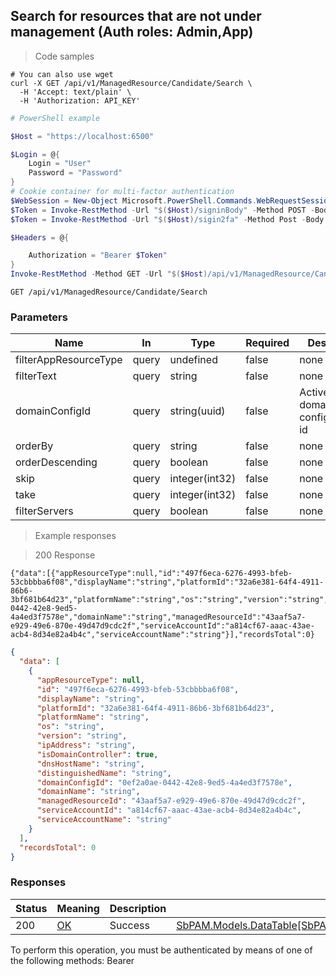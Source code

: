 
## Search for resources that are not under management (Auth roles: Admin,App)

<a id="opIdCandidateSearch"></a>

> Code samples

```shell
# You can also use wget
curl -X GET /api/v1/ManagedResource/Candidate/Search \
  -H 'Accept: text/plain' \
  -H 'Authorization: API_KEY'

```

```powershell
# PowerShell example

$Host = "https://localhost:6500"

$Login = @{
    Login = "User"
    Password = "Password"
}
# Cookie container for multi-factor authentication
$WebSession = New-Object Microsoft.PowerShell.Commands.WebRequestSession
$Token = Invoke-RestMethod -Url "$($Host)/signinBody" -Method POST -Body (ConvertTo-Json $Login) -WebRequestSession $WebSession
$Token = Invoke-RestMethod -Url "$($Host)/sigin2fa" -Method Post -Body $MfaCode -Headers @{Authorization: "Bearer $Token"} -WebRequestSession $WebSession

$Headers = @{

    Authorization = "Bearer $Token"
}
Invoke-RestMethod -Method GET -Url "$($Host)/api/v1/ManagedResource/Candidate/Search -Headers $Headers
```

`GET /api/v1/ManagedResource/Candidate/Search`

<h3 id="search-for-resources-that-are-not-under-management-(auth-roles:-admin,app)-parameters">Parameters</h3>

|Name|In|Type|Required|Description|
|---|---|---|---|---|
|filterAppResourceType|query|undefined|false|none|
|filterText|query|string|false|none|
|domainConfigId|query|string(uuid)|false|ActiveDirectory domain configuration id|
|orderBy|query|string|false|none|
|orderDescending|query|boolean|false|none|
|skip|query|integer(int32)|false|none|
|take|query|integer(int32)|false|none|
|filterServers|query|boolean|false|none|

> Example responses

> 200 Response

```
{"data":[{"appResourceType":null,"id":"497f6eca-6276-4993-bfeb-53cbbbba6f08","displayName":"string","platformId":"32a6e381-64f4-4911-86b6-3bf681b64d23","platformName":"string","os":"string","version":"string","ipAddress":"string","isDomainController":true,"dnsHostName":"string","distinguishedName":"string","domainConfigId":"0ef2a0ae-0442-42e8-9ed5-4a4ed3f7578e","domainName":"string","managedResourceId":"43aaf5a7-e929-49e6-870e-49d47d9cdc2f","serviceAccountId":"a814cf67-aaac-43ae-acb4-8d34e82a4b4c","serviceAccountName":"string"}],"recordsTotal":0}
```

```json
{
  "data": [
    {
      "appResourceType": null,
      "id": "497f6eca-6276-4993-bfeb-53cbbbba6f08",
      "displayName": "string",
      "platformId": "32a6e381-64f4-4911-86b6-3bf681b64d23",
      "platformName": "string",
      "os": "string",
      "version": "string",
      "ipAddress": "string",
      "isDomainController": true,
      "dnsHostName": "string",
      "distinguishedName": "string",
      "domainConfigId": "0ef2a0ae-0442-42e8-9ed5-4a4ed3f7578e",
      "domainName": "string",
      "managedResourceId": "43aaf5a7-e929-49e6-870e-49d47d9cdc2f",
      "serviceAccountId": "a814cf67-aaac-43ae-acb4-8d34e82a4b4c",
      "serviceAccountName": "string"
    }
  ],
  "recordsTotal": 0
}
```

<h3 id="search-for-resources-that-are-not-under-management-(auth-roles:-admin,app)-responses">Responses</h3>

|Status|Meaning|Description|Schema|
|---|---|---|---|
|200|[OK](https://tools.ietf.org/html/rfc7231#section-6.3.1)|Success|[SbPAM.Models.DataTable[SbPAM.Models.ManagedResourceCandidateView]](../Models/sbpam.models.datatable[sbpam.models.managedresourcecandidateview].md)|

<aside class="warning">
To perform this operation, you must be authenticated by means of one of the following methods:
Bearer
</aside>


